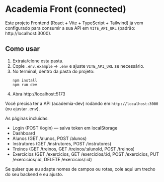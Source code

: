 # Academia Front (connected)

Este projeto Frontend (React + Vite + TypeScript + Tailwind) já vem configurado para consumir a sua API em `VITE_API_URL` (padrão: http://localhost:3000).

## Como usar

1. Extraia/clone esta pasta.
2. Copie `.env.example` → `.env` e ajuste `VITE_API_URL` se necessário.
3. No terminal, dentro da pasta do projeto:
   ```
   npm install
   npm run dev
   ```
4. Abra http://localhost:5173

Você precisa ter a API (academia-dev) rodando em `http://localhost:3000` (ou ajustar .env).

As páginas incluídas:
- Login (POST /login) — salva token em localStorage
- Dashboard
- Alunos (GET /alunos, POST /alunos)
- Instrutores (GET /instrutores, POST /instrutores)
- Treinos (GET /treinos, GET /treinos/:alunoId, POST /treinos)
- Exercícios (GET /exercicios, GET /exercicios/:id, POST /exercicios, PUT /exercicios/:id, DELETE /exercicios/:id)

Se quiser que eu adapte nomes de campos ou rotas, cole aqui um trecho do seu backend e eu ajusto.
